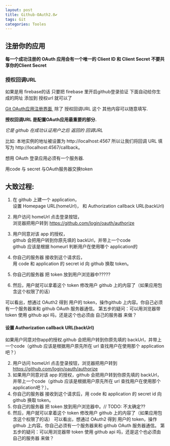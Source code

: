 ```yaml
---
layout: post
title: Github-OAuth2.0✔︎
tags: Git
categories: Tooles
---
```


## 注册你的应用

**每一个成功注册的 OAuth 应用会有一个唯一的 Client ID 和 Client Secret**
**不要共享你的Client Secret**






### 授权回调URL

如果是用 firebase的话 只要把 firebase 里开启github登录验证 下面自动给你生成的网址 添加到 授权url 就可以了


[Git OAuth应用注册界面 ][1] 除了 授权回调URL 这个 其他内容可以随意填写.

**授权回调URL 是配置OAuth应用最重要的部分.**

*它是 github 在成功认证用户之后 返回的 回调URL*

比如:
本地实例的地址被设置为 http://localhost:4567
所以让我们将回调 URL 填写为 http://localhost:4567/callback。




想用 OAuth 登录应用必须有一个服务器.

用code 与 secret 与OAuth服务器交换token













## 大致过程:


1. 在 github 上建一个 application，  
	设置 Homepage URL(homeUrl)， 和 Authorization callback URL(backUrl)

2. 用户访问 homeUrl 点击登录按钮，  
	浏览器把用户转到 https://github.com/login/oauth/authorize

3. 用户同意对该 app 的授权，  
	github 会把用户转到你原先填的 backUrl，并带上一个code  
	github 应该是根据 homeurl 判断用户在使用哪个 application的

4. 你自己的服务器 接收到这个请求后，  
	用 code 和 application 的 secret id 向 github 换取 token。

5. 你自己的服务器 把 token 放到用户浏览器中?????

6. 然后，用户就可以拿着这个 token 修改用户 github 上的内容了（如果应用包含这个权限了的话）


可以看出，想通过 OAuth2 得到 用户的 token，操作github 上内容。你自己必须有一个服务器来和 github OAuth 服务器通信。
第五步的疑问：可以用浏览器带 token 使用 github api 吗，还是这个也必须由 自己的服务器 来做？






#### 设置 Authorization callback URL(backUrl)
如果用户同意对你app的授权.github 会把用户转到你原先填的 backUrl，并带上一个code（github 应该是根据用户原先所在 url 查找用户在使用那个 application吧？）






2.  用户访问 homeUrl 点击登录按钮，浏览器把用户转到 https://github.com/login/oauth/authorize
3.  如果用户同意对该 app 的授权，github 会把用户转到你原先填的 backUrl，并带上一个code（github 应该是根据用户原先所在 url 查找用户在使用那个 application吧？）。
4.  你自己的服务器 接收到这个请求后，用 code 和 application 的 secret id 向 github 换取 token。
5.  你自己的服务器 把 token 放到用户浏览器中。// TODO: 不太确定??
6.  然后，用户就可以拿着这个 token 修改用户 github 上的内容了（如果应用包含这个权限了的话）
可以看出，想通过 OAuth2 得到 用户的 token，操作github 上内容。你自己必须有一个服务器来和 github OAuth 服务器通信。
第五步的疑问：可以用浏览器带 token 使用 github api 吗，还是这个也必须由 自己的服务器 来做？



[1]:	https://github.com/settings/applications/new